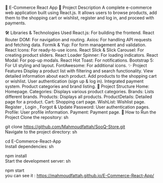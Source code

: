 🛒 E-Commerce React App
📌 Project Description
A complete e-commerce web application built using React.js. It allows users to browse products, add them to the shopping cart or wishlist, register and log in, and proceed with payments.

🛠️ Libraries & Technologies Used
React.js: For building the frontend.
React Router DOM: For navigation and routing.
Axios: For handling API requests and fetching data.
Formik & Yup: For form management and validation.
React Icons: For ready-to-use icons.
React Slick & Slick Carousel: For creating product sliders.
React Loader Spinner: For loading indicators.
React Modal: For pop-up modals.
React Hot Toast: For notifications.
Bootstrap 5: For UI styling and layout.
FontAwesome: For additional icons.
✨ Project Features
Display a product list with filtering and search functionality.
View detailed information about each product.
Add products to the shopping cart or wishlist.
User authentication (sign up & log in).
Integrated payment system.
Product categories and brand listing.
📂 Project Structure
Home: Homepage.
Categories: Displays various product categories.
Brands: Lists different brands.
Products: Displays all products.
ProductDetails: Detailed page for a product.
Cart: Shopping cart page.
WishList: Wishlist page.
Register , Login , Forgot & Update Password: User authentication pages.
Profile: User profile information.
Payment: Payment page.
🚀 How to Run the Project
Clone the repository:
sh

git clone https://github.com/Mahmoudfattah/SooQ-Store.git  
Navigate to the project directory:
sh

cd E-Commerce-React-App  
Install dependencies:
sh

npm install  
Start the development server:
sh

npm start  
you can see it :  https://mahmoudfattah.github.io/E-Commerce-React-App/
